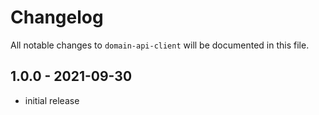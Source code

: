 # Changelog

All notable changes to `domain-api-client` will be documented in this file.

## 1.0.0 - 2021-09-30

- initial release
